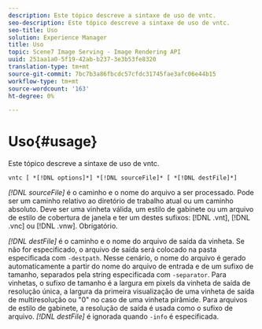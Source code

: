 ```yaml
---
description: Este tópico descreve a sintaxe de uso de vntc.
seo-description: Este tópico descreve a sintaxe de uso de vntc.
seo-title: Uso
solution: Experience Manager
title: Uso
topic: Scene7 Image Serving - Image Rendering API
uuid: 251aa1a0-5f19-42ab-b237-3e3b53fe8320
translation-type: tm+mt
source-git-commit: 7bc7b3a86fbcdc57cfdc31745fae3afc06e44b15
workflow-type: tm+mt
source-wordcount: '163'
ht-degree: 0%

---
```



# Uso{#usage}

Este tópico descreve a sintaxe de uso de vntc.

`vntc [ *[!DNL options]*] *[!DNL sourceFile]* [ *[!DNL destFile]*]`

*[!DNL sourceFile]* é o caminho e o nome do arquivo a ser processado. Pode ser um caminho relativo ao diretório de trabalho atual ou um caminho absoluto. Deve ser uma vinheta válida, um estilo de gabinete ou um arquivo de estilo de cobertura de janela e ter um destes sufixos: [!DNL .vnt], [!DNL .vnc] ou [!DNL .vnw]. Obrigatório.

*[!DNL destFile]* é o caminho e o nome do arquivo de saída da vinheta. Se não for especificado, o arquivo de saída será colocado na pasta especificada com `-destpath`. Nesse cenário, o nome do arquivo é gerado automaticamente a partir do nome do arquivo de entrada e de um sufixo de tamanho, separados pela string especificada com `-separator`. Para vinhetas, o sufixo de tamanho é a largura em pixels da vinheta de saída de resolução única, a largura da primeira visualização de uma vinheta de saída de multiresolução ou &quot;0&quot; no caso de uma vinheta pirâmide. Para arquivos de estilo de gabinete, a resolução de saída é usada como o sufixo de arquivo. *[!DNL destFile]* é ignorada quando  `-info` é especificada.
